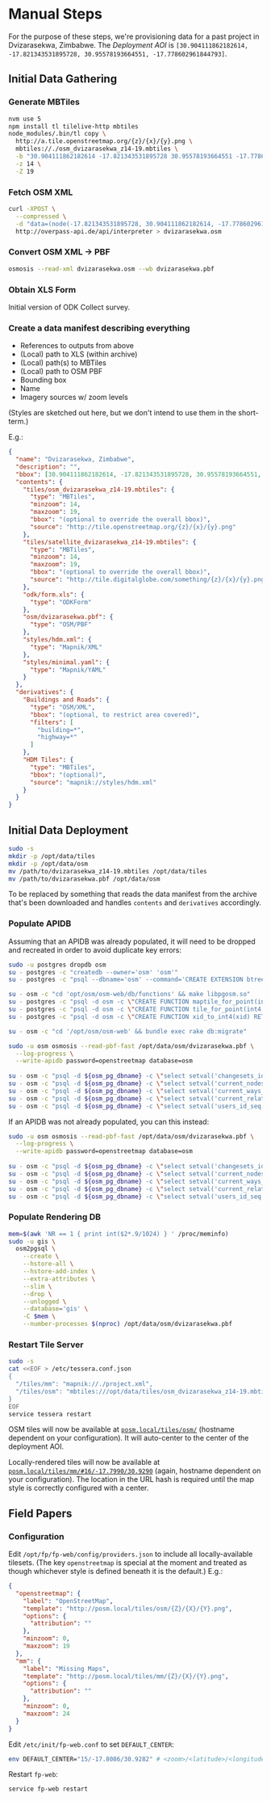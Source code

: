 # Manual Steps

For the purpose of these steps, we're provisioning data for a past project in
Dvizarasekwa, Zimbabwe. The _Deployment AOI_ is `[30.904111862182614,
-17.821343531895728, 30.95578193664551, -17.778602961844793]`.

## Initial Data Gathering

### Generate MBTiles

```bash
nvm use 5
npm install tl tilelive-http mbtiles
node_modules/.bin/tl copy \
  http://a.tile.openstreetmap.org/{z}/{x}/{y}.png \
  mbtiles://./osm_dvizarasekwa_z14-19.mbtiles \
  -b "30.904111862182614 -17.821343531895728 30.95578193664551 -17.778602961844793" \
  -z 14 \
  -Z 19
```

### Fetch OSM XML

```bash
curl -XPOST \
  --compressed \
  -d "data=(node(-17.821343531895728, 30.904111862182614, -17.778602961844793, 30.95578193664551); <; >>; >;); out meta qt;" \
  http://overpass-api.de/api/interpreter > dvizarasekwa.osm
```

### Convert OSM XML → PBF

```bash
osmosis --read-xml dvizarasekwa.osm --wb dvizarasekwa.pbf
```

### Obtain XLS Form

Initial version of ODK Collect survey.

### Create a data manifest describing everything

* References to outputs from above
* (Local) path to XLS (within archive)
* (Local) path(s) to MBTiles
* (Local) path to OSM PBF
* Bounding box
* Name
* Imagery sources w/ zoom levels

(Styles are sketched out here, but we don't intend to use them in the short-term.)

E.g.:

```json
{
  "name": "Dvizarasekwa, Zimbabwe",
  "description": "",
  "bbox": [30.904111862182614, -17.821343531895728, 30.95578193664551, -17.778602961844793],
  "contents": {
    "tiles/osm_dvizarasekwa_z14-19.mbtiles": {
      "type": "MBTiles",
      "minzoom": 14,
      "maxzoom": 19,
      "bbox": "(optional to override the overall bbox)",
      "source": "http://tile.openstreetmap.org/{z}/{x}/{y}.png"
    },
    "tiles/satellite_dvizarasekwa_z14-19.mbtiles": {
      "type": "MBTiles",
      "minzoom": 14,
      "maxzoom": 19,
      "bbox": "(optional to override the overall bbox)",
      "source": "http://tile.digitalglobe.com/something/{z}/{x}/{y}.png"
    },
    "odk/form.xls": {
      "type": "ODKForm"
    },
    "osm/dvizarasekwa.pbf": {
      "type": "OSM/PBF"
    },
    "styles/hdm.xml": {
      "type": "Mapnik/XML"
    },
    "styles/minimal.yaml": {
      "type": "Mapnik/YAML"
    }
  },
  "derivatives": {
    "Buildings and Roads": {
      "type": "OSM/XML",
      "bbox": "(optional, to restrict area covered)",
      "filters": [
        "building=*",
        "highway=*"
      ]
    },
    "HDM Tiles": {
      "type": "MBTiles",
      "bbox": "(optional)",
      "source": "mapnik://styles/hdm.xml"
    }
  }
}
```

## Initial Data Deployment

```bash
sudo -s
mkdir -p /opt/data/tiles
mkdir -p /opt/data/osm
mv /path/to/dvizarasekwa_z14-19.mbtiles /opt/data/tiles
mv /path/to/dvizarasekwa.pbf /opt/data/osm
```

To be replaced by something that reads the data manifest from the archive that's
been downloaded and handles `contents` and `derivatives` accordingly.

### Populate APIDB

Assuming that an APIDB was already populated, it will need to be dropped and
recreated in order to avoid duplicate key errors:

```bash
sudo -u postgres dropdb osm
su - postgres -c "createdb --owner='osm' 'osm'"
su - postgres -c "psql --dbname='osm' --command='CREATE EXTENSION btree_gist'"

su - osm -c "cd 'opt/osm/osm-web/db/functions' && make libpgosm.so"
su - postgres -c "psql -d osm -c \"CREATE FUNCTION maptile_for_point(int8, int8, int4) RETURNS int4 AS '/opt/osm/osm-web/db/functions/libpgosm', 'maptile_for_point' LANGUAGE C STRICT\""
su - postgres -c "psql -d osm -c \"CREATE FUNCTION tile_for_point(int4, int4) RETURNS int8 AS '/opt/osm/osm-web/db/functions/libpgosm', 'tile_for_point' LANGUAGE C STRICT\""
su - postgres -c "psql -d osm -c \"CREATE FUNCTION xid_to_int4(xid) RETURNS int4 AS '/opt/osm/osm-web/db/functions/libpgosm', 'xid_to_int4' LANGUAGE C STRICT\""

su - osm -c "cd '/opt/osm/osm-web' && bundle exec rake db:migrate"

sudo -u osm osmosis --read-pbf-fast /opt/data/osm/dvizarasekwa.pbf \
  --log-progress \
  --write-apidb password=openstreetmap database=osm
  
su - osm -c "psql -d ${osm_pg_dbname} -c \"select setval('changesets_id_seq', (select max(id) from changesets))\""
su - osm -c "psql -d ${osm_pg_dbname} -c \"select setval('current_nodes_id_seq', (select max(node_id) from nodes))\""
su - osm -c "psql -d ${osm_pg_dbname} -c \"select setval('current_ways_id_seq', (select max(way_id) from ways))\""
su - osm -c "psql -d ${osm_pg_dbname} -c \"select setval('current_relations_id_seq', (select max(relation_id) from relations))\""
su - osm -c "psql -d ${osm_pg_dbname} -c \"select setval('users_id_seq', (select max(id) from users))\""
```

If an APIDB was not already populated, you can this instead:

```bash
sudo -u osm osmosis --read-pbf-fast /opt/data/osm/dvizarasekwa.pbf \
  --log-progress \
  --write-apidb password=openstreetmap database=osm
  
su - osm -c "psql -d ${osm_pg_dbname} -c \"select setval('changesets_id_seq', (select max(id) from changesets))\""
su - osm -c "psql -d ${osm_pg_dbname} -c \"select setval('current_nodes_id_seq', (select max(node_id) from nodes))\""
su - osm -c "psql -d ${osm_pg_dbname} -c \"select setval('current_ways_id_seq', (select max(way_id) from ways))\""
su - osm -c "psql -d ${osm_pg_dbname} -c \"select setval('current_relations_id_seq', (select max(relation_id) from relations))\""
su - osm -c "psql -d ${osm_pg_dbname} -c \"select setval('users_id_seq', (select max(id) from users))\""
```

### Populate Rendering DB

```bash
mem=$(awk 'NR == 1 { print int($2*.9/1024) } ' /proc/meminfo)
sudo -u gis \
  osm2pgsql \
    --create \
    --hstore-all \
    --hstore-add-index \
    --extra-attributes \
    --slim \
    --drop \
    --unlogged \
    --database='gis' \
    -C $mem \
    --number-processes $(nproc) /opt/data/osm/dvizarasekwa.pbf
```

### Restart Tile Server

```bash
sudo -s
cat <<EOF > /etc/tessera.conf.json
{
  "/tiles/mm": "mapnik://./project.xml",
  "/tiles/osm": "mbtiles:///opt/data/tiles/osm_dvizarasekwa_z14-19.mbtiles"
}
EOF
service tessera restart
```

OSM tiles will now be available at
[`posm.local/tiles/osm/`](http://posm.local/tiles/osm/) (hostname dependent on
your configuration). It will auto-center to the center of the deployment AOI.

Locally-rendered tiles will now be available at
[`posm.local/tiles/mm/#16/-17.7990/30.9290`](http://posm.local/tiles/mm/#16/-17.799/30.929)
(again, hostname dependent on your configuration). The location in the URL hash
is required until the map style is correctly configured with a center.

## Field Papers

### Configuration

Edit `/opt/fp/fp-web/config/providers.json` to include all locally-available
tilesets. (The key `openstreetmap` is special at the moment and treated as
though whichever style is defined beneath it is the default.) E.g.:

```json
{
  "openstreetmap": {
    "label": "OpenStreetMap",
    "template": "http://posm.local/tiles/osm/{Z}/{X}/{Y}.png",
    "options": {
      "attribution": ""
    },
    "minzoom": 0,
    "maxzoom": 19
  },
  "mm": {
    "label": "Missing Maps",
    "template": "http://posm.local/tiles/mm/{Z}/{X}/{Y}.png",
    "options": {
      "attribution": ""
    },
    "minzoom": 0,
    "maxzoom": 24
  }
}
```

Edit `/etc/init/fp-web.conf` to set `DEFAULT_CENTER`:

```bash
env DEFAULT_CENTER="15/-17.8086/30.9282" # <zoom>/<latitude>/<longitude>
```

Restart `fp-web`:

```bash
service fp-web restart
```
